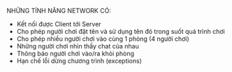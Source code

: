 NHỮNG TÍNH NĂNG NETWORK CÓ: 

- Kết nối được Client tới Server 
- Cho phép người chơi đặt tên và sử dụng tên đó trong suốt quá trình chơi
- Cho phép nhiều người chơi vào cùng 1 phòng (4 người chơi)
- Những người chơi nhìn thấy chat của nhau
- Thông báo người chơi vào/ra khỏi phòng
- Hạn chế lỗi dừng chương trình (exceptions)
 
